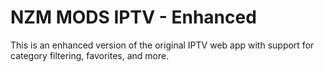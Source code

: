 # NZM MODS IPTV - Enhanced

This is an enhanced version of the original IPTV web app with support for category filtering, favorites, and more.